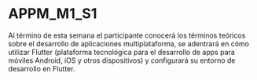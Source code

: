 # APPM_M1_S1
Al término de esta semana el participante conocerá los términos teóricos sobre el desarrollo de aplicaciones multiplataforma, se adentrará en cómo utilizar Flutter (plataforma tecnológica para el desarrollo de apps para móviles Android, iOS y otros dispositivos) y configurará su entorno de desarrollo en Flutter.
